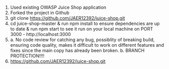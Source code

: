 1. Used existing OWASP Juice Shop application
2. Forked the project in Github
3. git clone https://github.com/JAER12392/juice-shop.git
4. cd juice-shop-master & run npm install to ensure dependencies are up to date & run npm start to see it run on your local machine on PORT 3000 - http://localhost:3000
6. a. No code review for catching any bug, possiblity of breaking build, ensuring code quality, makes it difficult to work on different features and fixes since the main copy has already been broken.
   b. BRANCH PROTECTION!!!!
7. https://github.com/JAER12392/juice-shop.git

